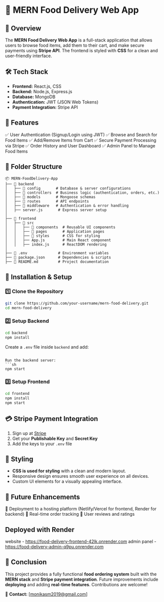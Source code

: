 # 🍔 MERN Food Delivery Web App

## 📌 Overview
The **MERN Food Delivery Web App** is a full-stack application that allows users to browse food items, add them to their cart, and make secure payments using **Stripe API**. The frontend is styled with **CSS** for a clean and user-friendly interface.

## 🛠 Tech Stack
- **Frontend:** React.js, CSS
- **Backend:** Node.js, Express.js
- **Database:** MongoDB
- **Authentication:** JWT (JSON Web Tokens)
- **Payment Integration:** Stripe API

## 🎯 Features
✅ User Authentication (Signup/Login using JWT)
✅ Browse and Search for Food Items
✅ Add/Remove Items from Cart
✅ Secure Payment Processing via Stripe
✅ Order History and User Dashboard
✅ Admin Panel to Manage Food Items

## 📂 Folder Structure
```
📦 MERN-FoodDelivery-App
├── 📂 backend
│   ├── 📂 config       # Database & server configurations
│   ├── 📂 controllers  # Business logic (authentication, orders, etc.)
│   ├── 📂 models       # Mongoose schemas
│   ├── 📂 routes       # API endpoints
│   ├── 📂 middleware   # Authentication & error handling
│   ├── server.js       # Express server setup
│
├── 📂 frontend
│   ├── 📂 src
│   │   ├── 📂 components  # Reusable UI components
│   │   ├── 📂 pages       # Application pages
│   │   ├── 📂 styles      # CSS for styling
│   │   ├── App.js        # Main React component
│   │   ├── index.js      # ReactDOM rendering
│
├── 📄 .env              # Environment variables
├── 📄 package.json      # Dependencies & scripts
├── 📄 README.md         # Project documentation
```

## 🚀 Installation & Setup

### 1️⃣ Clone the Repository
```sh
git clone https://github.com/your-username/mern-food-delivery.git
cd mern-food-delivery
```

### 2️⃣ Setup Backend
```sh
cd backend
npm install
```
Create a `.env` file inside `backend` and add:
```env

Run the backend server:
```sh
npm start
```

### 3️⃣ Setup Frontend
```sh
cd frontend
npm install
npm start
```

## 💳 Stripe Payment Integration
1. Sign up at [Stripe](https://stripe.com)
2. Get your **Publishable Key** and **Secret Key**
3. Add the keys to your `.env` file

## 🎨 Styling
- **CSS is used for styling** with a clean and modern layout.
- Responsive design ensures smooth user experience on all devices.
- Custom UI elements for a visually appealing interface.

## 📝 Future Enhancements
🔹 Deployment to a hosting platform (Netlify/Vercel for frontend, Render for backend)
🔹 Real-time order tracking
🔹 User reviews and ratings

## Deployed with Render
website - https://food-delivery-frontend-42lk.onrender.com
admin panel - https://food-delivery-admin-q9pu.onrender.com

## 📌 Conclusion
This project provides a fully functional **food ordering system** built with the **MERN stack** and **Stripe payment integration**. Future improvements include **deploying** and adding **real-time features**. Contributions are welcome!

📧 **Contact:** [monikasm2019@gmail.com]

